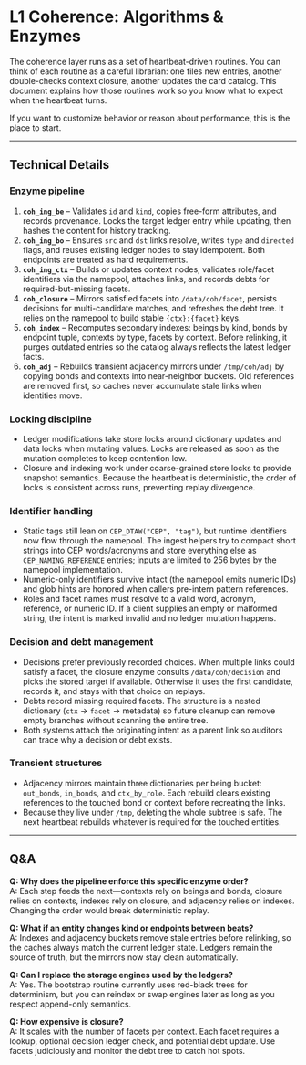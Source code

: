 # L1 Coherence: Algorithms & Enzymes

The coherence layer runs as a set of heartbeat-driven routines. You can think of each routine as a careful librarian: one files new entries, another double-checks context closure, another updates the card catalog. This document explains how those routines work so you know what to expect when the heartbeat turns.

If you want to customize behavior or reason about performance, this is the place to start.

---

## Technical Details

### Enzyme pipeline
1. **`coh_ing_be`** – Validates `id` and `kind`, copies free-form attributes, and records provenance. Locks the target ledger entry while updating, then hashes the content for history tracking.
2. **`coh_ing_bo`** – Ensures `src` and `dst` links resolve, writes `type` and `directed` flags, and reuses existing ledger nodes to stay idempotent. Both endpoints are treated as hard requirements.
3. **`coh_ing_ctx`** – Builds or updates context nodes, validates role/facet identifiers via the namepool, attaches links, and records debts for required-but-missing facets.
4. **`coh_closure`** – Mirrors satisfied facets into `/data/coh/facet`, persists decisions for multi-candidate matches, and refreshes the debt tree. It relies on the namepool to build stable `{ctx}:{facet}` keys.
5. **`coh_index`** – Recomputes secondary indexes: beings by kind, bonds by endpoint tuple, contexts by type, facets by context. Before relinking, it purges outdated entries so the catalog always reflects the latest ledger facts.
6. **`coh_adj`** – Rebuilds transient adjacency mirrors under `/tmp/coh/adj` by copying bonds and contexts into near-neighbor buckets. Old references are removed first, so caches never accumulate stale links when identities move.

### Locking discipline
- Ledger modifications take store locks around dictionary updates and data locks when mutating values. Locks are released as soon as the mutation completes to keep contention low.
- Closure and indexing work under coarse-grained store locks to provide snapshot semantics. Because the heartbeat is deterministic, the order of locks is consistent across runs, preventing replay divergence.

### Identifier handling
- Static tags still lean on `CEP_DTAW("CEP", "tag")`, but runtime identifiers now flow through the namepool. The ingest helpers try to compact short strings into CEP words/acronyms and store everything else as `CEP_NAMING_REFERENCE` entries; inputs are limited to 256 bytes by the namepool implementation.
- Numeric-only identifiers survive intact (the namepool emits numeric IDs) and glob hints are honored when callers pre-intern pattern references.
- Roles and facet names must resolve to a valid word, acronym, reference, or numeric ID. If a client supplies an empty or malformed string, the intent is marked invalid and no ledger mutation happens.

### Decision and debt management
- Decisions prefer previously recorded choices. When multiple links could satisfy a facet, the closure enzyme consults `/data/coh/decision` and picks the stored target if available. Otherwise it uses the first candidate, records it, and stays with that choice on replays.
- Debts record missing required facets. The structure is a nested dictionary (`ctx` → `facet` → metadata) so future cleanup can remove empty branches without scanning the entire tree.
- Both systems attach the originating intent as a parent link so auditors can trace why a decision or debt exists.

### Transient structures
- Adjacency mirrors maintain three dictionaries per being bucket: `out_bonds`, `in_bonds`, and `ctx_by_role`. Each rebuild clears existing references to the touched bond or context before recreating the links.
- Because they live under `/tmp`, deleting the whole subtree is safe. The next heartbeat rebuilds whatever is required for the touched entities.

---

## Q&A

**Q: Why does the pipeline enforce this specific enzyme order?**  
A: Each step feeds the next—contexts rely on beings and bonds, closure relies on contexts, indexes rely on closure, and adjacency relies on indexes. Changing the order would break deterministic replay.

**Q: What if an entity changes kind or endpoints between beats?**  
A: Indexes and adjacency buckets remove stale entries before relinking, so the caches always match the current ledger state. Ledgers remain the source of truth, but the mirrors now stay clean automatically.

**Q: Can I replace the storage engines used by the ledgers?**  
A: Yes. The bootstrap routine currently uses red-black trees for determinism, but you can reindex or swap engines later as long as you respect append-only semantics.

**Q: How expensive is closure?**  
A: It scales with the number of facets per context. Each facet requires a lookup, optional decision ledger check, and potential debt update. Use facets judiciously and monitor the debt tree to catch hot spots.
